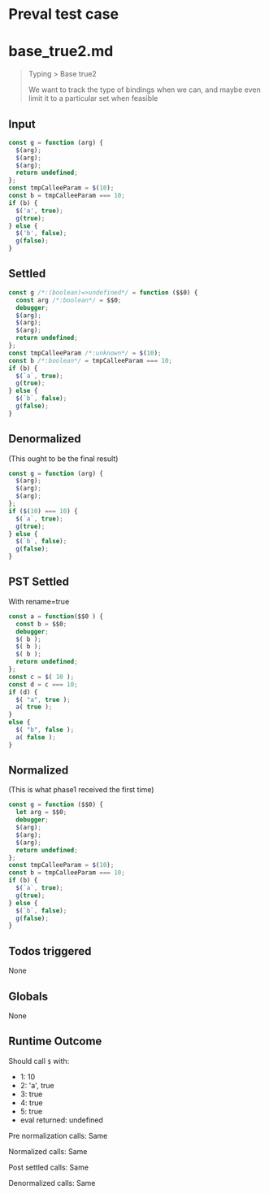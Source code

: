 # Preval test case

# base_true2.md

> Typing > Base true2
>
> We want to track the type of bindings when we can, and maybe even limit it to a particular set when feasible

## Input

`````js filename=intro
const g = function (arg) {
  $(arg);
  $(arg);
  $(arg);
  return undefined;
};
const tmpCalleeParam = $(10);
const b = tmpCalleeParam === 10;
if (b) {
  $('a', true);
  g(true);
} else {
  $('b', false);
  g(false);
}
`````


## Settled


`````js filename=intro
const g /*:(boolean)=>undefined*/ = function ($$0) {
  const arg /*:boolean*/ = $$0;
  debugger;
  $(arg);
  $(arg);
  $(arg);
  return undefined;
};
const tmpCalleeParam /*:unknown*/ = $(10);
const b /*:boolean*/ = tmpCalleeParam === 10;
if (b) {
  $(`a`, true);
  g(true);
} else {
  $(`b`, false);
  g(false);
}
`````


## Denormalized
(This ought to be the final result)

`````js filename=intro
const g = function (arg) {
  $(arg);
  $(arg);
  $(arg);
};
if ($(10) === 10) {
  $(`a`, true);
  g(true);
} else {
  $(`b`, false);
  g(false);
}
`````


## PST Settled
With rename=true

`````js filename=intro
const a = function($$0 ) {
  const b = $$0;
  debugger;
  $( b );
  $( b );
  $( b );
  return undefined;
};
const c = $( 10 );
const d = c === 10;
if (d) {
  $( "a", true );
  a( true );
}
else {
  $( "b", false );
  a( false );
}
`````


## Normalized
(This is what phase1 received the first time)

`````js filename=intro
const g = function ($$0) {
  let arg = $$0;
  debugger;
  $(arg);
  $(arg);
  $(arg);
  return undefined;
};
const tmpCalleeParam = $(10);
const b = tmpCalleeParam === 10;
if (b) {
  $(`a`, true);
  g(true);
} else {
  $(`b`, false);
  g(false);
}
`````


## Todos triggered


None


## Globals


None


## Runtime Outcome


Should call `$` with:
 - 1: 10
 - 2: 'a', true
 - 3: true
 - 4: true
 - 5: true
 - eval returned: undefined

Pre normalization calls: Same

Normalized calls: Same

Post settled calls: Same

Denormalized calls: Same
